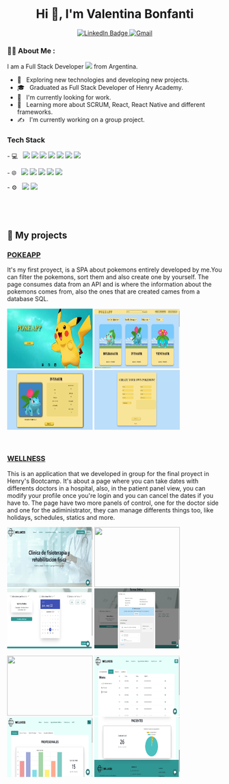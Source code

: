 

<div id="header" align="center">
  <h1 align="center">Hi 👋, I'm Valentina Bonfanti</h1>
  <div id="badges">
    <a href="https://www.linkedin.com/in/valentina-bonfanti-1a7048213/">
      <img src="https://img.shields.io/badge/LinkedIn-blue?style=for-the-badge&logo=linkedin&logoColor=white" alt="LinkedIn Badge"/>
    </a>
   <a  href="mailto:bonfantivalentina30@gmail.com" target="blank">
   <img src="https://img.shields.io/static/v1?style=for-the-badge&message=Gmail&color=EA4335&logo=Gmail&logoColor=FFFFFF&label=" alt="Gmail"/>
   </a>
   </div>
 </div>
  
 
  
  
### :man_technologist: About Me :
  I am a Full Stack Developer <img src="https://media.giphy.com/media/WUlplcMpOCEmTGBtBW/giphy.gif" width="30"> from Argentina.
  
- 🤔 &nbsp; Exploring new technologies and developing new projects.
- 🎓 &nbsp; Graduated as Full Stack Developer of Henry Academy.
- 💼 &nbsp; I'm currently looking for work.
- 🌱 &nbsp; Learning more about SCRUM, React, React Native and different frameworks.
- ✍️ &nbsp; I'm currently working on a group project.
<h3>Tech Stack</h3>

<p>
- 💻 &nbsp;
  <img src="https://img.shields.io/badge/JavaScript-323330?style=for-the-badge&logo=javascript&logoColor=F7DF1E" />
  <img src="https://img.shields.io/badge/React-20232A?style=for-the-badge&logo=react&logoColor=61DAFB" />
  <img src="https://img.shields.io/badge/HTML5-E34F26?style=for-the-badge&logo=html5&logoColor=white" />
  <img src="https://img.shields.io/badge/CSS3-1572B6?style=for-the-badge&logo=css3&logoColor=white" />
  <img src="https://img.shields.io/badge/Visual_Studio_Code-0078D4?style=for-the-badge&logo=visual%20studio%20code&logoColor=white" />
  <img src="https://camo.githubusercontent.com/9be161579f0737f301d45929820470e22ad2af41a92524b150dca40fce3c765d/68747470733a2f2f696d672e736869656c64732e696f2f7374617469632f76313f7374796c653d666f722d7468652d6261646765266d6573736167653d4368616b72612b554926636f6c6f723d333139373935266c6f676f3d4368616b72612b5549266c6f676f436f6c6f723d464646464646266c6162656c3d" />
  <img src="https://img.shields.io/badge/Vercel-1572B6?style=for-the-badge&logo=vercel&logoColor=white" />
</p>


 <p>
 - 🌐 &nbsp;
  <img src="https://img.shields.io/badge/Express-00000F?style=for-the-badge&logo=express&logoColor=white" />
  <img src="https://img.shields.io/badge/Node.js-339933?style=for-the-badge&logo=nodedotjs&logoColor=white" />
  <img src="https://img.shields.io/badge/PostgreSQL-316192?style=for-the-badge&logo=postgresql&logoColor=white" />
  <img src="https://img.shields.io/badge/Postman-E34F26?style=for-the-badge&logo=postman&logoColor=white" />
  <img src="https://img.shields.io/badge/Heroku-563D7C?style=for-the-badge&logo=heroku&logoColor=white" />
</p>
<p>
- ⚙️ &nbsp;
<img src="https://camo.githubusercontent.com/42acc7ee3a18313a065e672e0835729edf3361dedb045d6c3cf8821fe30a1c2d/68747470733a2f2f696d672e736869656c64732e696f2f7374617469632f76313f7374796c653d666f722d7468652d6261646765266d6573736167653d47697426636f6c6f723d463035303332266c6f676f3d476974266c6f676f436f6c6f723d464646464646266c6162656c3d" />
<img src="https://camo.githubusercontent.com/cca71357fe98ec5f8cd6ebab9044ad2901f4b64ebda379ac81608ed9f1caa1a0/68747470733a2f2f696d672e736869656c64732e696f2f7374617469632f76313f7374796c653d666f722d7468652d6261646765266d6573736167653d47697448756226636f6c6f723d313831373137266c6f676f3d476974487562266c6f676f436f6c6f723d464646464646266c6162656c3d" />
</p>
<br>

&nbsp;

## :pushpin: My projects

<a href="https://pi-pokemon-six.vercel.app/" target="_blank" rel="noreferrer"><h3>POKEAPP</h3></a>
<p>It's my first proyect, is a SPA about pokemons entirely developed by me.You can filter the pokemons, sort them and also create one by yourself. The page consumes data from an API and is where the information about the pokemons comes from, also the ones that are created cames from a database SQL.</p>
<p>
  <a><img src="img/PORTADA PI.png" height="140" width="200"></a>
  <a><img src="img/homePi.png" height="140" width="200"></a>
  <a><img src="img/detailPi.png" height="140" width="200"></a>
  <a><img src="img/formPi.png" height="140" width="200"></a>
  
</p>

<br>

<a href="https://pf-wellness-iota.vercel.app/" target="_blank" rel="noreferrer"><h3>WELLNESS</h3></a>
<p>This is an application that we developed in group for the final proyect in Henry's Bootcamp. It's about a page where you can take dates with differents doctors in a hospital, also, in the patient panel view, you can modify your profile once you're login and you can cancel the dates if you have to. The page have two more panels of control, one for the doctor side and one for the adiministrator, they can manage differents things too, like holidays, schedules, statics and more. </p>
<p>
  <a><img src="img/PF-HOME.jpeg" height="140" width="200"></a>
  <a><img src="img/PF-DOCOTRESHOME.jpeg" height="140" width="200"></a>
  <a><img src="img/PF-TURNERO.jpeg" height="140" width="200"></a>
  <a><img src="img/PF- PLATAFORMAPAGO.jpeg" height="140" width="200"></a>
  
</p>
<p>
  <a><img src="img/PF-DOCTORES.jpeg" height="140" width="200"></a>
  <a><img src="img/PF-TURNOSPENDIENTES.jpeg" height="140" width="200"></a>
  <a><img src="img/PF- STATS1.jpeg" height="140" width="200"></a>
  <a><img src="img/PF-STATS2.jpeg" height="140" width="200"></a>
  
</p>
